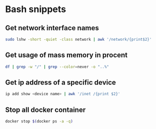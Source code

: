 # Bash snippets

## Get network interface names
~~~bash
sudo lshw -short -quiet -class network | awk '/network/{print$2}'
~~~

## Get usage of mass memory in procent
~~~bash
df | grep -w "/" | grep --color=never -o "..%"
~~~

## Get ip address of a specific device
~~~bash
ip add show <device name> | awk '/inet /{print $2}'
~~~

## Stop all docker container
~~~bash
docker stop $(docker ps -a -q)
~~~
